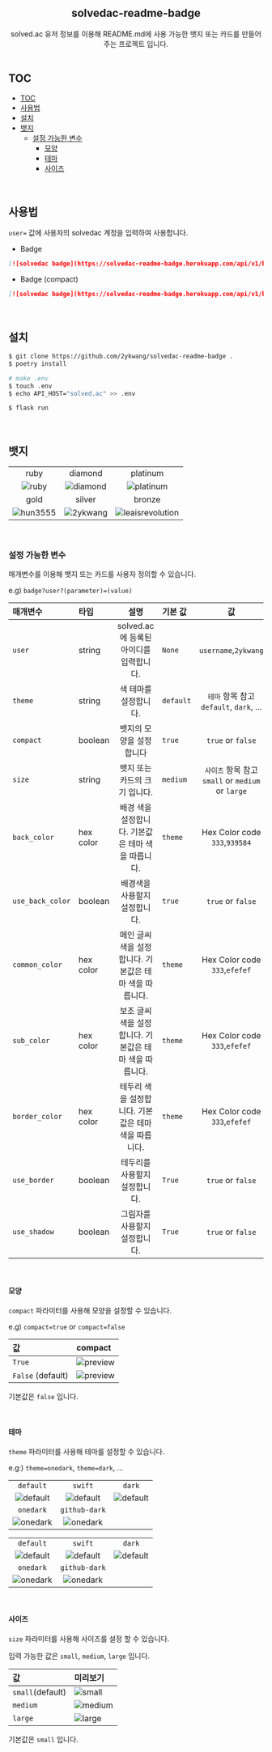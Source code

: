 <div align="center">
    <h2 align="center">solvedac-readme-badge</h2>  
   solved.ac 유저 정보를 이용해 README.md에 사용 가능한 뱃지 또는 카드를 만들어주는 프로젝트 입니다.
   <br><br>
</div>
 
## TOC

- [TOC](#toc)
- [사용법](#사용법)
- [설치](#설치)
- [뱃지](#뱃지)
  - [설정 가능한 변수](#설정-가능한-변수)
    - [모양](#모양)
    - [테마](#테마)
    - [사이즈](#사이즈)

<br>

## 사용법

`user=` 값에 사용자의 solvedac 계정을 입력하여 사용합니다.

- Badge

```md
[![solvedac badge](https://solvedac-readme-badge.herokuapp.com/api/v1/badge?user=baekjoon_id_here)](https://github.com/2ykwang/solvedac-readme-badge)
```

- Badge (compact)

```md
[![solvedac badge](https://solvedac-readme-badge.herokuapp.com/api/v1/badge?user=baekjoon_id_here&compact=1)](https://github.com/2ykwang/solvedac-readme-badge)
```

<br>

## 설치

```sh
$ git clone https://github.com/2ykwang/solvedac-readme-badge .
$ poetry install

# make .env
$ touch .env
$ echo API_HOST="solved.ac" >> .env

$ flask run
```

<br>

## 뱃지

<table>
  <tbody>
    <tr>
      <td align="center">ruby</td>
      <td align="center">diamond</td>
      <td align="center">platinum</td>
    </tr>
    <tr>
      <td align="center"><img alt="ruby" src="https://solvedac-readme-badge.herokuapp.com/api/v1/badge?user=jthis&use_back_color=0&compact=1&theme=onedark&common_color=f59&sub_color=3bb" /></td>
      <td align="center"><img alt="diamond" src="https://solvedac-readme-badge.herokuapp.com/api/v1/badge?user=hun3555&common_color=4cf&sub_color=55f&use_back_color=0&compact=1" /></td>
      <td align="center"><img alt="platinum" src="https://solvedac-readme-badge.herokuapp.com/api/v1/badge?user=kravi&use_back_color=0&common_color=5ec&compact=1" /></td>
    </tr>
    <tr>
      <td align="center">gold</td>
      <td align="center">silver</td>
      <td align="center">bronze</td>
    </tr>
    <tr>
      <td align="center"><img alt="hun3555" src="https://solvedac-readme-badge.herokuapp.com/api/v1/badge?user=0000000000&common_color=fc2&sub_color=a7f&use_back_color=0&compact=1" /></td>
      <td align="center"><img alt="2ykwang" src="https://solvedac-readme-badge.herokuapp.com/api/v1/badge?user=2ykwang&use_back_color=0&common_color=bbb&sub_color=777&compact=1" /></td>
      <td align="center"><img alt="leaisrevolution" src="https://solvedac-readme-badge.herokuapp.com/api/v1/badge?user=leaisrevolution&use_back_color=0&compact=1&common_color=b55&sub_color=caa" /></td>
    </tr>
  </tbody>
</table>

<br>

### 설정 가능한 변수

매개변수를 이용해 뱃지 또는 카드를 사용자 정의할 수 있습니다.

e.g) `badge?user?(parameter)=(value)`

| 매개변수         | 타입      |                          설명                          | 기본 값   |                        값                         |
| :--------------- | :-------- | :----------------------------------------------------: | :-------- | :-----------------------------------------------: |
| `user`           | string    |        solved.ac 에 등록된 아이디를 입력합니다.        | `None`    |               `username`,`2ykwang`                |
| `theme`          | string    |                 색 테마를 설정합니다.                  | `default` |      `테마` 항목 참고 `default`, `dark`, ...      |
| `compact`        | boolean   |                뱃지의 모양을 설정합니다                | `true`    |                 `true` or `false`                 |
| `size`           | string    |             뱃지 또는 카드의 크기 입니다.              | `medium`  | `사이즈` 항목 참고 `small` or `medium` or `large` |
| `back_color`     | hex color |   배경 색을 설정합니다. 기본값은 테마 색을 따릅니다.   | `theme`   |           Hex Color code `333`,`939584`           |
| `use_back_color` | boolean   |             배경색을 사용할지 설정합니다.              | `true`    |                 `true` or `false`                 |
| `common_color`   | hex color | 메인 글씨색을 설정합니다. 기본값은 테마 색을 따릅니다. | `theme`   |           Hex Color code `333`,`efefef`           |
| `sub_color`      | hex color | 보조 글씨색을 설정합니다. 기본값은 테마 색을 따릅니다. | `theme`   |           Hex Color code `333`,`efefef`           |
| `border_color`   | hex color |  테두리 색을 설정합니다. 기본값은 테마 색을 따릅니다.  | `theme`   |           Hex Color code `333`,`efefef`           |
| `use_border`     | boolean   |             테두리를 사용할지 설정합니다.              | `True`    |                 `true` or `false`                 |
| `use_shadow`     | boolean   |             그림자를 사용할지 설정합니다.              | `True`    |                 `true` or `false`                 |

<br>

#### 모양

`compact` 파라미터를 사용해 모양을 설정할 수 있습니다.

e.g) `compact=true` or `compact=false`

| 값                | compact                                                                                                   |
| :---------------- | :-------------------------------------------------------------------------------------------------------- |
| `True`            | ![preview](https://solvedac-readme-badge.herokuapp.com/api/v1/badge?user=2ykwang&compact=1&use_shadow=1&) |
| `False` (default) | ![preview](https://solvedac-readme-badge.herokuapp.com/api/v1/badge?user=2ykwang&use_shadow=1&)           |

기본값은 `false` 입니다.

<br>

#### 테마

`theme` 파라미터를 사용해 테마를 설정할 수 있습니다.

e.g:) `theme=onedark`, `theme=dark`, ...

<table>
  <tbody>
    <tr>
      <td style="text-align:center"><code>default</code></td>
      <td style="text-align:center"><code>swift</code></td>
      <td style="text-align:center"><code>dark</code></td>
    </tr>
    <tr>
      <td style="text-align:center"><img src="https://solvedac-readme-badge.herokuapp.com/api/v1/badge?user=2ykwang&theme=default&compact=1&use_shadow=1&" alt="default"></td>
      <td style="text-align:center"><img src="https://solvedac-readme-badge.herokuapp.com/api/v1/badge?user=2ykwang&theme=swift&compact=1&use_shadow=1&" alt="default"></td>
      <td style="text-align:center"><img src="https://solvedac-readme-badge.herokuapp.com/api/v1/badge?user=2ykwang&theme=dark&compact=1&use_shadow=1&" alt="default"></td>
    </tr>
    <tr>
      <td style="text-align:center"><code>onedark</code></td>
      <td style="text-align:center"><code>github-dark</code></td>
      <td style="text-align:center"></td>
    </tr>
    <tr>
      <td style="text-align:center"><img src="https://solvedac-readme-badge.herokuapp.com/api/v1/badge?user=2ykwang&theme=onedark&compact=1&use_shadow=1&" alt="onedark"></td>
      <td style="text-align:center"><img src="https://solvedac-readme-badge.herokuapp.com/api/v1/badge?user=2ykwang&theme=github-dark&compact=1&use_shadow=1&" alt="onedark"></td>
    </tr>
  </tbody>
</table>
<table>
  <tbody>
    <tr>
      <td style="text-align:center"><code>default</code></td>
      <td style="text-align:center"><code>swift</code></td>
      <td style="text-align:center"><code>dark</code></td>
    </tr>
    <tr>
      <td style="text-align:center"><img src="https://solvedac-readme-badge.herokuapp.com/api/v1/badge?user=2ykwang&theme=default&use_shadow=1&" alt="default"></td>
      <td style="text-align:center"><img src="https://solvedac-readme-badge.herokuapp.com/api/v1/badge?user=2ykwang&theme=swift&use_shadow=1&" alt="default"></td>
      <td style="text-align:center"><img src="https://solvedac-readme-badge.herokuapp.com/api/v1/badge?user=2ykwang&theme=dark&use_shadow=1&" alt="default"></td>
    </tr>
    <tr>
      <td style="text-align:center"><code>onedark</code></td>
      <td style="text-align:center"><code>github-dark</code></td>
      <td style="text-align:center"></td>
    </tr>
    <tr>
      <td style="text-align:center"><img src="https://solvedac-readme-badge.herokuapp.com/api/v1/badge?user=2ykwang&theme=onedark&use_shadow=1&" alt="onedark"></td>
      <td style="text-align:center"><img src="https://solvedac-readme-badge.herokuapp.com/api/v1/badge?user=2ykwang&theme=github-dark&use_shadow=1&" alt="onedark"></td>
    </tr>
  </tbody>
</table>

<br>

#### 사이즈

`size` 파라미터를 사용해 사이즈를 설정 할 수 있습니다.

입력 가능한 값은 `small`, `medium`, `large` 입니다.

| 값               | 미리보기                                                                                                                           |
| :--------------- | :--------------------------------------------------------------------------------------------------------------------------------- |
| `small`(default) | ![small](https://solvedac-readme-badge.herokuapp.com/api/v1/badge?user=2ykwang&theme=default&compact=1&size=small&use_shadow=1&)   |
| `medium`         | ![medium](https://solvedac-readme-badge.herokuapp.com/api/v1/badge?user=2ykwang&theme=default&compact=1&size=medium&use_shadow=1&) |
| `large`          | ![large](https://solvedac-readme-badge.herokuapp.com/api/v1/badge?user=2ykwang&theme=default&compact=1&size=large&use_shadow=1&)   |

기본값은 `small` 입니다.

<br>
